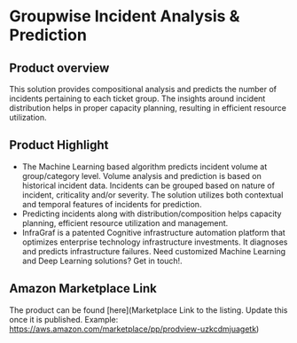 # Groupwise Incident Analysis & Prediction

## Product overview

This solution provides compositional analysis and predicts the number of incidents pertaining to each ticket group. The insights around incident distribution helps in proper capacity planning, resulting in efficient resource utilization.

## Product Highlight 

* The Machine Learning based algorithm predicts incident volume at group/category level. Volume analysis and prediction is based on historical incident data. Incidents can be grouped based on nature of incident, criticality and/or severity. The solution utilizes both contextual and temporal features of incidents for prediction.
* Predicting incidents along with distribution/composition helps capacity planning, efficient resource utilization and management.
* InfraGraf is a patented Cognitive infrastructure automation platform that optimizes enterprise technology infrastructure investments. It diagnoses and predicts infrastructure failures. Need customized Machine Learning and Deep Learning solutions? Get in touch!.

## Amazon Marketplace Link
The product can be found [here](Marketplace Link to the listing. Update this once it is published. Example: https://aws.amazon.com/marketplace/pp/prodview-uzkcdmjuagetk)
